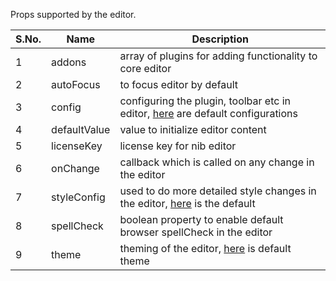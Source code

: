 Props supported by the editor.

| S.No. | Name         | Description                                                                                                                                                                                 |
| ----- | ------------ | ------------------------------------------------------------------------------------------------------------------------------------------------------------------------------------------- |
| 1     | addons       | array of plugins for adding functionality to core editor                                                                                                                                    |
| 2     | autoFocus    | to focus editor by default                                                                                                                                                                  |
| 3     | config       | configuring the plugin, toolbar etc in editor, <a target="_blank" href="https://github.com/nib-edit/Nib/blob/master/packages/core/src/config/editor.ts">here</a> are default configurations |
| 4     | defaultValue | value to initialize editor content                                                                                                                                                          |
| 5     | licenseKey   | license key for nib editor                                                                                                                                                                  |
| 6     | onChange     | callback which is called on any change in the editor                                                                                                                                        |
| 7     | styleConfig  | used to do more detailed style changes in the editor, <a target="_blank" href="https://github.com/nib-edit/Nib/blob/master/packages/core/src/config/styles.ts">here</a> is the default      |
| 8     | spellCheck   | boolean property to enable default browser spellCheck in the editor                                                                                                                         |
| 9     | theme        | theming of the editor, <a target="_blank" href="https://github.com/nib-edit/Nib/blob/master/packages/core/src/config/theme.ts">here</a> is default theme                                    |
